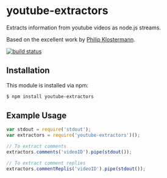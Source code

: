# youtube-extractors

Extracts information from youtube videos as node.js streams.

Based on the excellent work by [Philip Klostermann](https://github.com/philbot9/Youtube-Comment-Scraper).

[![build status](https://secure.travis-ci.org/allain/youtube-extractors.png)](http://travis-ci.org/allain/youtube-extractors)

## Installation

This module is installed via npm:

``` bash
$ npm install youtube-extractors
```

## Example Usage

``` js
var stdout = require('stdout');
var extractors = require('youtube-extractors')();

// To extract comments
extractors.comments('videoID').pipe(stdout());

// To extract comment replies
extractors.commentReplis('videoID').pipe(stdout());
```
